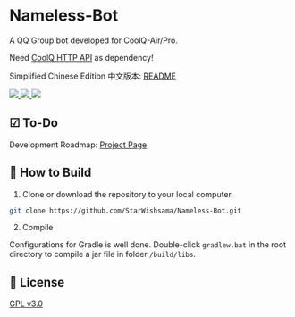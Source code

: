 # Nameless-Bot

A QQ Group bot developed for CoolQ-Air/Pro.

Need [CoolQ HTTP API](https://github.com/richardchien/coolq-http-api) as dependency!

Simplified Chinese Edition 中文版本: [README](https://github.com/StarWishsama/Nameless-Bot/blob/master/README_zhCN.md)

<a href="https://travis-ci.org/StarWishsama/Nameless-Bot">
  <img src="https://api.travis-ci.org/StarWishsama/Nameless-Bot.svg?branch=master">
</a>
<a href="https://github.com/StarWishsama/Nameless-Bot/blob/master/LICENSE">
  <img src="https://img.shields.io/github/license/StarWishsama/Nameless-Bot.svg?style=popout">
</a>
<a href="https://github.com/StarWishsama/Nameless-Bot/issues">
  <img src="https://img.shields.io/github/issues/StarWishsama/Nameless-Bot.svg?style=popout">
</a> 


## ☑ To-Do 
Development Roadmap: [Project Page](https://github.com/StarWishsama/Nameless-Bot/projects/2)

## 💽 How to Build 

1. Clone or download the repository to your local computer.

```bash
git clone https://github.com/StarWishsama/Nameless-Bot.git
```

2. Compile

Configurations for Gradle is well done. Double-click `gradlew.bat` in the root directory to compile a jar file in folder `/build/libs`.

## 📜 License 
[GPL v3.0](https://github.com/StarWishsama/Nameless-Bot/blob/master/LICENSE)
